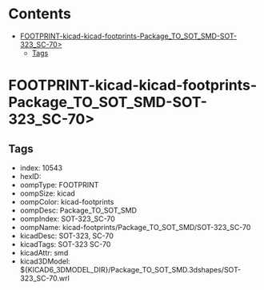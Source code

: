 



Contents
========

* [FOOTPRINT-kicad-kicad-footprints-Package_TO_SOT_SMD-SOT-323_SC-70>](#footprint-kicad-kicad-footprints-package_to_sot_smd-sot-323_sc-70)
	* [Tags](#tags)

# FOOTPRINT-kicad-kicad-footprints-Package_TO_SOT_SMD-SOT-323_SC-70>

## Tags

- index: 10543
- hexID: 
- oompType: FOOTPRINT
- oompSize: kicad
- oompColor: kicad-footprints
- oompDesc: Package_TO_SOT_SMD
- oompIndex: SOT-323_SC-70
- oompName: kicad-footprints/Package_TO_SOT_SMD/SOT-323_SC-70
- kicadDesc: SOT-323, SC-70
- kicadTags: SOT-323 SC-70
- kicadAttr: smd
- kicad3DModel: ${KICAD6_3DMODEL_DIR}/Package_TO_SOT_SMD.3dshapes/SOT-323_SC-70.wrl
